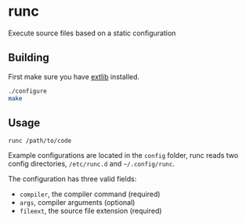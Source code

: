 # runc
Execute source files based on a static configuration

## Building
First make sure you have [extlib](https://codeberg.org/axtlos/extlib) installed.

```sh
./configure
make
```

## Usage
`runc /path/to/code`

Example configurations are located in the `config` folder, runc reads two config directories, `/etc/runc.d` and `~/.config/runc`.

The configuration has three valid fields:
- `compiler`, the compiler command (required)
- `args`, compiler arguments (optional)
- `fileext`, the source file extension (required)
